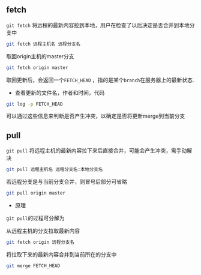 <!--
 * @Description: 
 * @Version: 1.0
 * @Author: DaLao
 * @Email: dalao_li@163.com
 * @Date: 2021-12-15 21:12:13
 * @LastEditors: dalao
 * @LastEditTime: 2022-04-18 20:04:46
-->

## fetch


`git fetch` 将远程的最新内容拉到本地，用户在检查了以后决定是否合并到本地分支中

```sh
git fetch 远程主机名 远程分支名
```

取回origin主机的master分支

```sh
git fetch origin master 
```

取回更新后，会返回一个`FETCH_HEAD` ，指的是某个`branch`在服务器上的最新状态.


- 查看更新的文件名，作者和时间，代码

```sh
git log -p FETCH_HEAD
```

可以通过这些信息来判断是否产生冲突，以确定是否将更新merge到当前分支



## pull


`git pull` 将远程主机的最新内容拉下来后直接合并，可能会产生冲突，需手动解决

```sh
git pull 远程主机名 远程分支名:本地分支名
```

若远程分支是与当前分支合并，则冒号后部分可省略

```sh
git pull origin master
```

- 原理

`git pull`的过程可分解为

从远程主机的分支拉取最新内容
 
```sh
git fetch origin 远程分支名
```

将拉取下来的最新内容合并到当前所在的分支中

```sh
git merge FETCH_HEAD
```